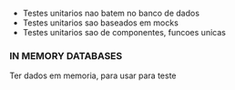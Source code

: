 - Testes unitarios nao batem no banco de dados
- Testes unitarios sao baseados em mocks
- Testes unitarios sao de componentes, funcoes unicas

### IN MEMORY DATABASES

Ter dados em memoria, para usar para teste
